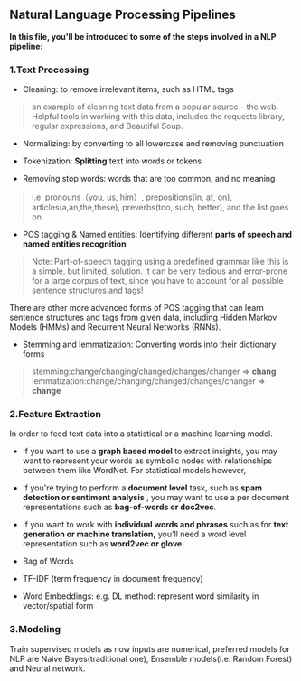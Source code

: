 ## Natural Language Processing Pipelines
**In this file, you'll be introduced to some of the steps involved in a NLP pipeline:**

### 1.Text Processing

- Cleaning: to remove irrelevant items, such as HTML tags

> an example of cleaning text data from a popular source - the web. Helpful tools in working with this data, includes the requests library, regular expressions, and Beautiful Soup.

- Normalizing: by converting to all lowercase and removing punctuation

- Tokenization: **Splitting** text into words or tokens

- Removing stop words: words that are too common, and no meaning

> i.e. pronouns（you, us, him）, prepositions(in, at, on), articles(a,an,the,these), preverbs(too, such, better), and the list goes on.

- POS tagging & Named entities: Identifying different **parts of speech and named entities recognition**

> Note: Part-of-speech tagging using a predefined grammar like this is a simple, but limited, solution. It can be very tedious and error-prone for a large corpus of text, since you have to account for all possible sentence structures and tags!

There are other more advanced forms of POS tagging that can learn sentence structures and tags from given data, including Hidden Markov Models (HMMs) and Recurrent Neural Networks (RNNs).


- Stemming and lemmatization: Converting words into their dictionary forms

> stemming:change/changing/changed/changes/changer => **chang**
> lemmatization:change/changing/changed/changes/changer => **change**

### 2.Feature Extraction
In order to feed text data into a statistical or a machine learning model.

> 
- If you want to use a **graph based model** to extract insights,
you may want to represent your words as 
symbolic nodes with relationships between them like WordNet.
For statistical models however,
- If you're trying to perform a **document level** task,
such as **spam detection or sentiment analysis** ,
you may want to use a per document representations such as **bag-of-words or doc2vec**.
- If you want to work with **individual words and phrases**
such as for **text generation or machine translation,**
you'll need a word level representation such as **word2vec or glove.**

- Bag of Words
- TF-IDF (term frequency in document frequency)
- Word Embeddings: 
e.g. DL method: represent word similarity in vector/spatial form

### 3.Modeling
Train supervised models as now inputs are numerical, preferred models for NLP are Naive Bayes(traditional one), Ensemble models(i.e. Random Forest) and Neural network.

